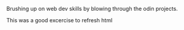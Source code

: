 Brushing up on web dev skills by blowing through the odin projects.

This was a good excercise to refresh html

